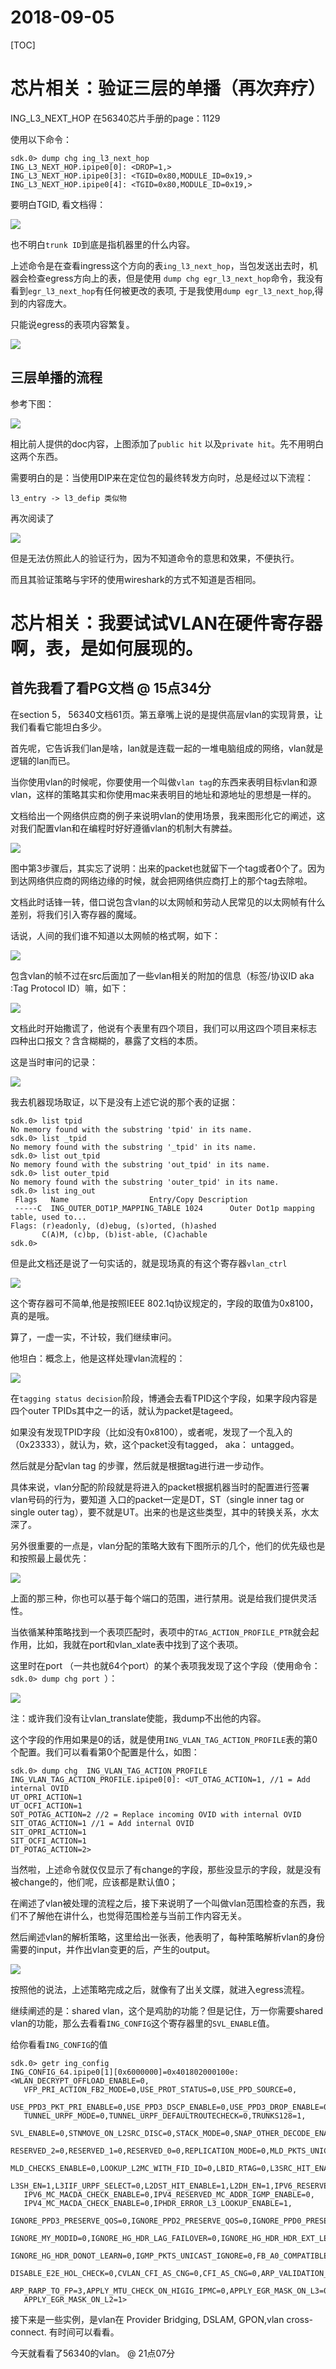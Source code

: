 # 2018-09-05

[TOC]

# 芯片相关：验证三层的单播（再次弃疗）

ING_L3_NEXT_HOP 在56340芯片手册的page：1129

使用以下命令：

```
sdk.0> dump chg ing_l3_next_hop
ING_L3_NEXT_HOP.ipipe0[0]: <DROP=1,>
ING_L3_NEXT_HOP.ipipe0[3]: <TGID=0x80,MODULE_ID=0x19,>
ING_L3_NEXT_HOP.ipipe0[4]: <TGID=0x80,MODULE_ID=0x19,>
```

要明白TGID, 看文档得：

![](http://o6qns6y6x.bkt.clouddn.com/18-9-5/10020294.jpg)

也不明白`trunk ID`到底是指机器里的什么内容。

上述命令是在查看ingress这个方向的表`ing_l3_next_hop`，当包发送出去时，机器会检查egress方向上的表，但是使用
`dump chg egr_l3_next_hop`命令，我没有看到`egr_l3_next_hop`有任何被更改的表项, 于是我使用`dump egr_l3_next_hop`,得到的内容庞大。

只能说egress的表项内容繁复。

![](http://o6qns6y6x.bkt.clouddn.com/18-9-5/92719763.jpg)

## 三层单播的流程

参考下图：

![](http://o6qns6y6x.bkt.clouddn.com/18-9-5/72597371.jpg)

相比前人提供的doc内容，上图添加了`public hit` 以及`private hit`。先不用明白这两个东西。

需要明白的是：当使用DIP来在定位包的最终转发方向时，总是经过以下流程：

```
l3_entry -> l3_defip 类似物
``` 


再次阅读了

![](http://o6qns6y6x.bkt.clouddn.com/18-9-5/71717645.jpg)

但是无法仿照此人的验证行为，因为不知道命令的意思和效果，不便执行。

而且其验证策略与宇环的使用wireshark的方式不知道是否相同。


# 芯片相关：我要试试VLAN在硬件寄存器啊，表，是如何展现的。

## 首先我看了看PG文档 @ 15点34分

在section 5， 56340文档61页。第五章嘴上说的是提供高层vlan的实现背景，让我们看看它能坦白多少。

首先呢，它告诉我们lan是啥，lan就是连载一起的一堆电脑组成的网络，vlan就是逻辑的lan而已。

当你使用vlan的时候呢，你要使用一个叫做`vlan tag`的东西来表明目标vlan和源vlan，这样的策略其实和你使用mac来表明目的地址和源地址的思想是一样的。

文档给出一个网络供应商的例子来说明vlan的使用场景，我来图形化它的阐述，这对我们配置vlan和在编程时好好遵循vlan的机制大有脾益。

![](http://o6qns6y6x.bkt.clouddn.com/18-9-5/14218799.jpg)

图中第3步骤后，其实忘了说明：出来的packet也就留下一个tag或者0个了。因为到达网络供应商的网络边缘的时候，就会把网络供应商打上的那个tag去除啦。

文档此时话锋一转，借口说包含vlan的以太网帧和劳动人民常见的以太网帧有什么差别，将我们引入寄存器的魔域。

话说，人间的我们谁不知道以太网帧的格式啊，如下：

![](http://o6qns6y6x.bkt.clouddn.com/18-9-5/50332161.jpg)

包含vlan的帧不过在src后面加了一些vlan相关的附加的信息（标签/协议ID aka :Tag Protocol ID）嘛，如下：

![](http://o6qns6y6x.bkt.clouddn.com/18-9-5/30051210.jpg)

文档此时开始撒谎了，他说有个表里有四个项目，我们可以用这四个项目来标志	四种出口报文？含含糊糊的，暴露了文档的本质。

这是当时审问的记录：

![](http://o6qns6y6x.bkt.clouddn.com/18-9-5/50691436.jpg)

我去机器现场取证，以下是没有上述它说的那个表的证据：

```
sdk.0> list tpid
No memory found with the substring 'tpid' in its name.
sdk.0> list _tpid
No memory found with the substring '_tpid' in its name.
sdk.0> list out_tpid
No memory found with the substring 'out_tpid' in its name.
sdk.0> list outer_tpid
No memory found with the substring 'outer_tpid' in its name.
sdk.0> list ing_out   
 Flags   Name                  Entry/Copy Description
 -----C  ING_OUTER_DOT1P_MAPPING_TABLE 1024      Outer Dot1p mapping table, used to...
Flags: (r)eadonly, (d)ebug, (s)orted, (h)ashed
       C(A)M, (c)bp, (b)ist-able, (C)achable
sdk.0> 
```

但是此文档还是说了一句实话的，就是现场真的有这个寄存器`vlan_ctrl `


![](http://o6qns6y6x.bkt.clouddn.com/18-9-5/13514381.jpg)

这个寄存器可不简单,他是按照IEEE 802.1q协议规定的，字段的取值为0x8100，真的是哦。

算了，一虚一实，不计较，我们继续审问。

他坦白：概念上，他是这样处理vlan流程的：

![](http://o6qns6y6x.bkt.clouddn.com/18-9-5/57115929.jpg)

在`tagging status decision`阶段，博通会去看TPID这个字段，如果字段内容是四个outer TPIDs其中之一的话，就认为packet是tageed。

如果没有发现TPID字段（比如没有0x8100），或者呢，发现了一个乱入的（0x23333），就认为，欸，这个packet没有tagged， aka： untagged。

然后就是分配vlan tag 的步骤，然后就是根据tag进行进一步动作。

具体来说，vlan分配的阶段就是将进入的packet根据机器当时的配置进行签署vlan号码的行为，要知道
入口的packet一定是DT，ST（single inner tag or single outer tag），要不就是UT。出来的也是这些类型，其中的转换关系，水太深了。

另外很重要的一点是，vlan分配的策略大致有下图所示的几个，他们的优先级也是和按照最上最优先：

![](http://o6qns6y6x.bkt.clouddn.com/18-9-5/83694164.jpg)

上面的那三种，你也可以基于每个端口的范围，进行禁用。说是给我们提供灵活性。

当依循某种策略找到一个表项匹配时，表项中的`TAG_ACTION_PROFILE_PTR`就会起作用，比如，我就在port和vlan_xlate表中找到了这个表项。

这里时在port （一共也就64个port）的某个表项我发现了这个字段（使用命令：`sdk.0> dump chg port `）：

![](http://o6qns6y6x.bkt.clouddn.com/18-9-5/20012954.jpg)

注：或许我们没有让vlan_translate使能，我dump不出他的内容。

这个字段的作用如果是0的话，就是使用`ING_VLAN_TAG_ACTION_PROFILE`表的第0个配置。我们可以看看第0个配置是什么，如图：

```
sdk.0> dump chg  ING_VLAN_TAG_ACTION_PROFILE
ING_VLAN_TAG_ACTION_PROFILE.ipipe0[0]: <UT_OTAG_ACTION=1, //1 = Add internal OVID
UT_OPRI_ACTION=1
UT_OCFI_ACTION=1
SOT_POTAG_ACTION=2 //2 = Replace incoming OVID with internal OVID
SIT_OTAG_ACTION=1 //1 = Add internal OVID
SIT_OPRI_ACTION=1
SIT_OCFI_ACTION=1
DT_POTAG_ACTION=2>
```
当然啦，上述命令就仅仅显示了有change的字段，那些没显示的字段，就是没有被change的，他们呢，应该都是默认值0；


在阐述了vlan被处理的流程之后，接下来说明了一个叫做vlan范围检查的东西，我们不了解他在讲什么，也觉得范围检差与当前工作内容无关。

然后阐述vlan的解析策略，这里给出一张表，他表明了，每种策略解析vlan的身份需要的input，并作出vlan变更的后，产生的output。

![](http://o6qns6y6x.bkt.clouddn.com/18-9-5/26562251.jpg)

按照他的说法，上述策略完成之后，就像有了出关文牒，就进入egress流程。

继续阐述的是：shared vlan，这个是鸡肋的功能？但是记住，万一你需要shared vlan的功能，那么去看看`ING_CONFIG`这个寄存器里的`SVL_ENABLE`值。

给你看看`ING_CONFIG`的值

```
sdk.0> getr ing_config
ING_CONFIG_64.ipipe0[1][0x6000000]=0x401802000100e: <WLAN_DECRYPT_OFFLOAD_ENABLE=0,
   VFP_PRI_ACTION_FB2_MODE=0,USE_PROT_STATUS=0,USE_PPD_SOURCE=0,
   USE_PPD3_PKT_PRI_ENABLE=0,USE_PPD3_DSCP_ENABLE=0,USE_PPD3_DROP_ENABLE=0,
   TUNNEL_URPF_MODE=0,TUNNEL_URPF_DEFAULTROUTECHECK=0,TRUNKS128=1,
   SVL_ENABLE=0,STNMOVE_ON_L2SRC_DISC=0,STACK_MODE=0,SNAP_OTHER_DECODE_ENABLE=0,
   RESERVED_2=0,RESERVED_1=0,RESERVED_0=0,REPLICATION_MODE=0,MLD_PKTS_UNICAST_IGNORE=0,
   MLD_CHECKS_ENABLE=0,LOOKUP_L2MC_WITH_FID_ID=0,LBID_RTAG=0,L3SRC_HIT_ENABLE=1,
   L3SH_EN=1,L3IIF_URPF_SELECT=0,L2DST_HIT_ENABLE=1,L2DH_EN=1,IPV6_RESERVED_MC_ADDR_MLD_ENABLE=0,
   IPV6_MC_MACDA_CHECK_ENABLE=0,IPV4_RESERVED_MC_ADDR_IGMP_ENABLE=0,
   IPV4_MC_MACDA_CHECK_ENABLE=0,IPHDR_ERROR_L3_LOOKUP_ENABLE=1,
   IGNORE_PPD3_PRESERVE_QOS=0,IGNORE_PPD2_PRESERVE_QOS=0,IGNORE_PPD0_PRESERVE_QOS=0,
   IGNORE_MY_MODID=0,IGNORE_HG_HDR_LAG_FAILOVER=0,IGNORE_HG_HDR_HDR_EXT_LEN=0,
   IGNORE_HG_HDR_DONOT_LEARN=0,IGMP_PKTS_UNICAST_IGNORE=0,FB_A0_COMPATIBLE=0,
   DISABLE_E2E_HOL_CHECK=0,CVLAN_CFI_AS_CNG=0,CFI_AS_CNG=0,ARP_VALIDATION_EN=1,
   ARP_RARP_TO_FP=3,APPLY_MTU_CHECK_ON_HIGIG_IPMC=0,APPLY_EGR_MASK_ON_L3=0,
   APPLY_EGR_MASK_ON_L2=1>
```


接下来是一些实例，是vlan在 Provider Bridging, DSLAM, GPON,vlan cross-connect. 有时间可以看看。


今天就看看了56340的vlan。 @ 21点07分















